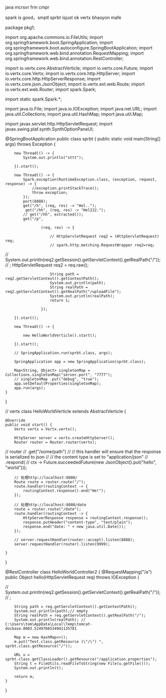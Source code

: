java mcrsvr frm cmpr

spark is good，smptl
sprbt isjust ok
vertx bhaoyon mafe

package pkg1;

import org.apache.commons.io.FileUtils;
import org.springframework.boot.SpringApplication;
import org.springframework.boot.autoconfigure.SpringBootApplication;
import org.springframework.web.bind.annotation.RequestMapping;
import org.springframework.web.bind.annotation.RestController;

import io.vertx.core.AbstractVerticle;
import io.vertx.core.Future;
import io.vertx.core.Vertx;
import io.vertx.core.http.HttpServer;
import io.vertx.core.http.HttpServerResponse;
import io.vertx.core.json.JsonObject;
import io.vertx.ext.web.Route;
import io.vertx.ext.web.Router;
import spark.Spark;

import static spark.Spark.*;

import java.io.File;
import java.io.IOException;
import java.net.URL;
import java.util.Collections;
import java.util.HashMap;
import java.util.Map;

import javax.servlet.http.HttpServletRequest;
import javax.swing.plaf.synth.SynthOptionPaneUI;

@SpringBootApplication
public class sprbt {
	public static void main(String[] args) throws Exception {

		new Thread(() -> {
			System.out.println("sttt");

		}).start();

		new Thread(() -> {
			Spark.exception(RuntimeException.class, (exception, request, response) -> {
				//exception.printStackTrace();
				throw exception;
			});
			port(8888);
			get("/h", (req, res) -> "Hel..");
			 get("/hh", (req, res) -> "Hel222.");
			// get("/hh", extracted());
			get("/p",

					(req, res) -> {

						// HttpServletRequest req2 = (HttpServletRequest) req;
						// spark.http.matching.RequestWrapper req2=req;
//							System.out.println(req2.getSession().getServletContext().getRealPath("/"));
//							;
						HttpServletRequest req2 = req.raw();

						String path = req2.getServletContext().getContextPath();
						System.out.println(path);
						String realPath = req2.getServletContext().getRealPath("/uploadFile");
						System.out.println(realPath);
						return 1;

					});

		}).start();

		new Thread(() -> {

			new HelloWorldVerticle().start();

		}).start();

		// SpringApplication.run(sprbt.class, args);

		SpringApplication app = new SpringApplication(sprbt.class);

		Map<String, Object> singletonMap = Collections.singletonMap("server.port", "7777");
		// singletonMap .put("debug", "true");
		app.setDefaultProperties(singletonMap);
		app.run(args);
	}
}

// vertx
class HelloWorldVerticle extends AbstractVerticle {

	@Override
	public void start() {
		Vertx vertx = Vertx.vertx();

		HttpServer server = vertx.createHttpServer();
		Router router = Router.router(vertx);

//        router
//        .get("/some/path")
//        // this handler will ensure that the response is serialized to json
//        // the content type is set to "application/json"
//        .respond(
//          ctx -> Future.succeededFuture(new JsonObject().put("hello", "world")));

		// 处理http://localhost:8080/
		Route route = router.route("/");
		route.handler(routingContext -> {
			routingContext.response().end("He!");
		});

		// 处理http://localhost:8080/date
		route = router.route("/date");
		route.handler(routingContext -> {
			HttpServerResponse response = routingContext.response();
			response.putHeader("content-type", "text/plain");
			response.end("date: " + new java.util.Date());
		});

		// server.requestHandler(router::accept).listen(8888);
		server.requestHandler(router).listen(9999);

	}
}

@RestController
class HelloWorldController2 {
	@RequestMapping("/a")
	public Object hello(HttpServletRequest req) throws IOException {

//		System.out.println(req2.getSession().getServletContext().getRealPath("/"));
//		;

		String path = req.getServletContext().getContextPath();
		System.out.println(path);// empty
		String realPath = req.getServletContext().getRealPath("/");
		System.out.println(realPath); // C:\Users\tom\AppData\Local\Temp\tomcat-docbase.8083.5249766534941135781

		Map m = new HashMap<>();
		m.put("Test.class.getResource (\"/\") ", sprbt.class.getResource("/"));

		URL u = sprbt.class.getClassLoader().getResource("/application.properties");
		String t = FileUtils.readFileToString(new File(u.getFile()));
		System.out.println(t);

		return m;
	}
}